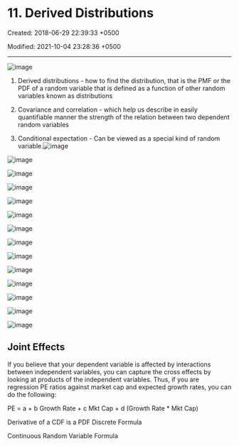# 11. Derived Distributions

Created: 2018-06-29 22:39:33 +0500

Modified: 2021-10-04 23:28:36 +0500

---

![image](media/Intro---Syllabus_11.-Derived-Distributions-image1.png)
1.  Derived distributions - how to find the distribution, that is the PMF or the PDF of a random variable that is defined as a function of other random variables known as distributions

2.  Covariance and correlation - which help us describe in easily quantifiable manner the strength of the relation between two dependent random variables

3.  Conditional expectation - Can be viewed as a special kind of random variable.![image](media/Intro---Syllabus_11.-Derived-Distributions-image2.png)

![image](media/Intro---Syllabus_11.-Derived-Distributions-image3.png)

![image](media/Intro---Syllabus_11.-Derived-Distributions-image4.png)

![image](media/Intro---Syllabus_11.-Derived-Distributions-image5.png)

![image](media/Intro---Syllabus_11.-Derived-Distributions-image6.png)

![image](media/Intro---Syllabus_11.-Derived-Distributions-image7.png)

![image](media/Intro---Syllabus_11.-Derived-Distributions-image8.png)

![image](media/Intro---Syllabus_11.-Derived-Distributions-image9.png)

![image](media/Intro---Syllabus_11.-Derived-Distributions-image10.png)

![image](media/Intro---Syllabus_11.-Derived-Distributions-image11.png)

![image](media/Intro---Syllabus_11.-Derived-Distributions-image12.png)

![image](media/Intro---Syllabus_11.-Derived-Distributions-image13.png)

![image](media/Intro---Syllabus_11.-Derived-Distributions-image14.png)

![image](media/Intro---Syllabus_11.-Derived-Distributions-image15.png)
## Joint Effects

If you believe that your dependent variable is affected by interactions between independent variables, you can capture the cross effects by looking at products of the independent variables. Thus, if you are regression PE ratios against market cap and expected growth rates, you can do the following:

PE = a + b Growth Rate + c Mkt Cap + d (Growth Rate * Mkt Cap)

Derivative of a CDF is a PDF
Discrete Formula

Continuous Random Variable Formula
